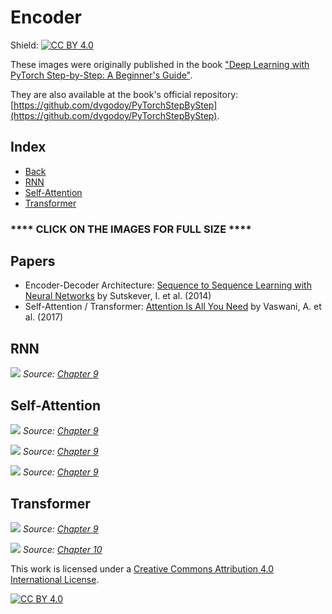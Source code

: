 # Encoder

Shield: [![CC BY 4.0][cc-by-shield]][cc-by]

These images were originally published in the book ["Deep Learning with PyTorch Step-by-Step: A Beginner's Guide"](https://leanpub.com/pytorch).

They are also available at the book's official repository: [https://github.com/dvgodoy/PyTorchStepByStep](https://github.com/dvgodoy/PyTorchStepByStep).

## Index

- [Back](https://github.com/dvgodoy/dl-visuals)
- [RNN](#rnn)
- [Self-Attention](#self-attention)
- [Transformer](#transformer)

### **** CLICK ON THE IMAGES FOR FULL SIZE ****

## Papers

- Encoder-Decoder Architecture: [Sequence to Sequence Learning with Neural Networks](https://papers.nips.cc/paper/2014/hash/a14ac55a4f27472c5d894ec1c3c743d2-Abstract.html) by Sutskever, I. et al. (2014)
- Self-Attention / Transformer: [Attention Is All You Need](https://arxiv.org/abs/1706.03762) by Vaswani, A. et al. (2017)

## RNN

![](https://raw.githubusercontent.com/dvgodoy/dl-visuals/main/Encoder/encoder.png)
*Source: [Chapter 9](https://github.com/dvgodoy/PyTorchStepByStep/blob/master/Chapter09.ipynb)*

## Self-Attention

![](https://raw.githubusercontent.com/dvgodoy/dl-visuals/main/Encoder/encoder_self_simplified.png)
*Source: [Chapter 9](https://github.com/dvgodoy/PyTorchStepByStep/blob/master/Chapter09.ipynb)*

![](https://raw.githubusercontent.com/dvgodoy/dl-visuals/main/Encoder/encoder_self.png)
*Source: [Chapter 9](https://github.com/dvgodoy/PyTorchStepByStep/blob/master/Chapter09.ipynb)*

![](https://raw.githubusercontent.com/dvgodoy/dl-visuals/main/Encoder/encoder_self_detail.png)
*Source: [Chapter 9](https://github.com/dvgodoy/PyTorchStepByStep/blob/master/Chapter09.ipynb)*

## Transformer

![](https://raw.githubusercontent.com/dvgodoy/dl-visuals/main/Encoder/transf_encself.png)
*Source: [Chapter 9](https://github.com/dvgodoy/PyTorchStepByStep/blob/master/Chapter09.ipynb)*

![](https://raw.githubusercontent.com/dvgodoy/dl-visuals/main/Encoder/enc_both.png)
*Source: [Chapter 10](https://github.com/dvgodoy/PyTorchStepByStep/blob/master/Chapter10.ipynb)*

This work is licensed under a
[Creative Commons Attribution 4.0 International License][cc-by].

[![CC BY 4.0][cc-by-image]][cc-by]

[cc-by]: http://creativecommons.org/licenses/by/4.0/
[cc-by-image]: https://i.creativecommons.org/l/by/4.0/88x31.png
[cc-by-shield]: https://img.shields.io/badge/License-CC%20BY%204.0-lightgrey.svg
